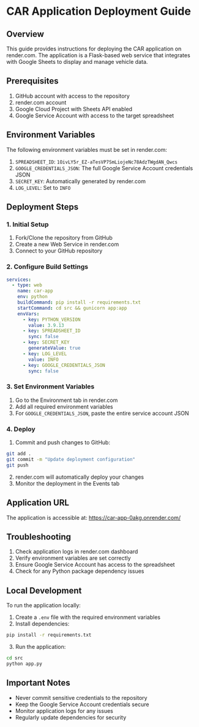 # CAR Application Deployment Guide

## Overview
This guide provides instructions for deploying the CAR application on render.com. The application is a Flask-based web service that integrates with Google Sheets to display and manage vehicle data.

## Prerequisites
1. GitHub account with access to the repository
2. render.com account
3. Google Cloud Project with Sheets API enabled
4. Google Service Account with access to the target spreadsheet

## Environment Variables
The following environment variables must be set in render.com:

1. `SPREADSHEET_ID`: `1OivLY5r_EZ-aTesVP7SmLiojeNc78AdzTWgdAN_Qwcs`
2. `GOOGLE_CREDENTIALS_JSON`: The full Google Service Account credentials JSON
3. `SECRET_KEY`: Automatically generated by render.com
4. `LOG_LEVEL`: Set to `INFO`

## Deployment Steps

### 1. Initial Setup
1. Fork/Clone the repository from GitHub
2. Create a new Web Service in render.com
3. Connect to your GitHub repository

### 2. Configure Build Settings
```yaml
services:
  - type: web
    name: car-app
    env: python
    buildCommand: pip install -r requirements.txt
    startCommand: cd src && gunicorn app:app
    envVars:
      - key: PYTHON_VERSION
        value: 3.9.13
      - key: SPREADSHEET_ID
        sync: false
      - key: SECRET_KEY
        generateValue: true
      - key: LOG_LEVEL
        value: INFO
      - key: GOOGLE_CREDENTIALS_JSON
        sync: false
```

### 3. Set Environment Variables
1. Go to the Environment tab in render.com
2. Add all required environment variables
3. For `GOOGLE_CREDENTIALS_JSON`, paste the entire service account JSON

### 4. Deploy
1. Commit and push changes to GitHub:
```bash
git add .
git commit -m "Update deployment configuration"
git push
```
2. render.com will automatically deploy your changes
3. Monitor the deployment in the Events tab

## Application URL
The application is accessible at: https://car-app-0akg.onrender.com/

## Troubleshooting
1. Check application logs in render.com dashboard
2. Verify environment variables are set correctly
3. Ensure Google Service Account has access to the spreadsheet
4. Check for any Python package dependency issues

## Local Development
To run the application locally:

1. Create a `.env` file with the required environment variables
2. Install dependencies:
```bash
pip install -r requirements.txt
```
3. Run the application:
```bash
cd src
python app.py
```

## Important Notes
- Never commit sensitive credentials to the repository
- Keep the Google Service Account credentials secure
- Monitor application logs for any issues
- Regularly update dependencies for security
